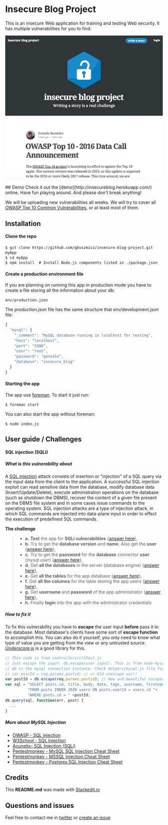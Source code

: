 
# Insecure Blog Project
This is an insecure Web application for training and testing Web security. It has multiple vulnerabilities for you to find.

<p align="center">
  <img src ="https://raw.githubusercontent.com/gbuszmicz/insecure-blog-project/master/public/images/screenshot.png" />
</p>
## Demo
Check it out the [demo](http://insecureblog.herokuapp.com/) online. Have fun playing around. And please don't break anything!

We will be uploading new vulnerabilities all weeks. We will try to cover all [OWASP Top 10 Common Vulnerabilities](https://www.owasp.org/index.php/Top_10_2013-Top_10), or at least most of them.

## Installation
#### Clone the repo
```shell
$ git clone https://github.com/gbuszmicz/insecure-blog-project.git myApp
$ cd myApp
$ npm install  # Install Node.js components listed in ./package.json
```

#### Create a production environment file
If you are planning on running this app in production mode you have to create a file storing all the information about your db:
```shell
env/production.json
```

The *production.json* file has the same structure that env/development.json file:
```javascript
{
  "mysql": {
    "_comment": "MySQL database running in localhost for testing",
    "host": "localhost",
    "port": "3306",
    "user": "root",
    "password": "gonzalo",
    "database": "insecure_blog"
  }
}
```

#### Starting the app
The app use [foreman](https://github.com/strongloop/node-foreman). To start it just run:
```shell
$ foreman start
```

You can also start the app without foreman:
```shell
$ node index.js
```

## User guide / Challenges
#### SQL injection (SQLi)

##### What is this vulnerability about

A [SQL injection](https://www.owasp.org/index.php/SQL_Injection) attack consists of insertion or "injection" of a SQL query via the input data from the client to the application. A successful SQL injection exploit can read sensitive data from the database, modify database data (Insert/Update/Delete), execute administration operations on the database (such as shutdown the DBMS), recover the content of a given file present on the DBMS file system and in some cases issue commands to the operating system. SQL injection attacks are a type of injection attack, in which SQL commands are injected into data-plane input in order to effect the execution of predefined SQL commands.

**The challenge** 
> - **a.** **Test** the app for **SQLi vulnerabilities** {[answer here](challenges/SQLi/a.Testing_vulnerability.md)},
> - **b.** Try to get the **database version** and **name**. Also get the **user** {[answer here](challenges/SQLi/b.Get_database_version.md)},
> - **c.** Try to get the **password** for the **database** connector **user** (*mysql.user*) {[answer here](challenges/SQLi/c.Password_database_user.md)},
> - **d.** Get **all the databases** in the server (database engine) {[answer here](challenges/SQLi/d.Get_all_databases.md)},
> - **e.** Get **all the tables** for the app database {[answer here](challenges/SQLi/e.Get_all_tables.md)},
> - **f.** Get **all the columns** for the table storing the app users {[answer here](challenges/SQLi/f.Get_users_columns.md)},
> - **g.** Get **username** and **password** of the app administrator {[answer here](challenges/SQLi/g.Get_app_administrator.md)},
> - **h.** Finally **login** into the app with the administrator credentials

##### How to fix it

To fix this vulnerability you have to **escape** the user input **before** pass it to the database. Most database's clients have some sort of **escape function** to accomplish this. 
You can also do it yourself, you only need to know what type of value you are getting from the view or any untrusted source. 
[Underscore.js](http://underscorejs.org/) is a good library for this.

```javascript
// This code is from controllers/ctlPost.js
// Just escape the input: db.escape(user input). This is from node-mysql
// db is the mysql connection instance. Check helpers/mysql.js file for more details
// var postId = req.params.postid; // => Old unescape var!!
var postId = db.escape(req.params.postid); // New and beautiful escaped var!!
var sql = "SELECT posts.id, title, body, date, tags, username, firstname, lastname, avatar "+
          "FROM posts INNER JOIN users ON posts.userId = users.id "+
          "WHERE posts.id = " +postId;
db.query(sql, function(err, post) { 
  ... 
}
```

##### More about MySQL Injection

- [OWASP - SQL injection](https://www.owasp.org/index.php/SQL_Injection)
- [W3School - SQL Injection](http://www.w3schools.com/sql/sql_injection.asp)
- [Acunetix- SQL Injection (SQLi)](http://www.acunetix.com/websitesecurity/sql-injection/)
- [Pentestmonkey - MySQL SQL Injection Cheat Sheet](http://pentestmonkey.net/cheat-sheet/sql-injection/mysql-sql-injection-cheat-sheet)
- [Pentestmonkey - MSSQL Injection Cheat Sheet](http://pentestmonkey.net/cheat-sheet/sql-injection/mssql-sql-injection-cheat-sheet)
- [Pentestmonkey - Postgres SQL Injection Cheat Sheet](http://pentestmonkey.net/cheat-sheet/sql-injection/postgres-sql-injection-cheat-sheet)


## Credits
This **README.md** was made with [Stackedit.io](https://stackedit.io/editor)

## Questions and issues
Feel free to contact me in [twitter](https://twitter.com/gbuszmicz) or [create an issue](https://github.com/gbuszmicz/insecure-blog-project/issues/new)